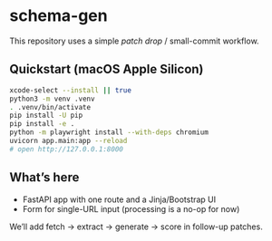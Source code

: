 # schema-gen

This repository uses a simple *patch drop* / small-commit workflow.

## Quickstart (macOS Apple Silicon)

```bash
xcode-select --install || true
python3 -m venv .venv
. .venv/bin/activate
pip install -U pip
pip install -e .
python -m playwright install --with-deps chromium
uvicorn app.main:app --reload
# open http://127.0.0.1:8000
```

## What’s here
- FastAPI app with one route and a Jinja/Bootstrap UI
- Form for single-URL input (processing is a no-op for now)

We’ll add fetch → extract → generate → score in follow-up patches.
